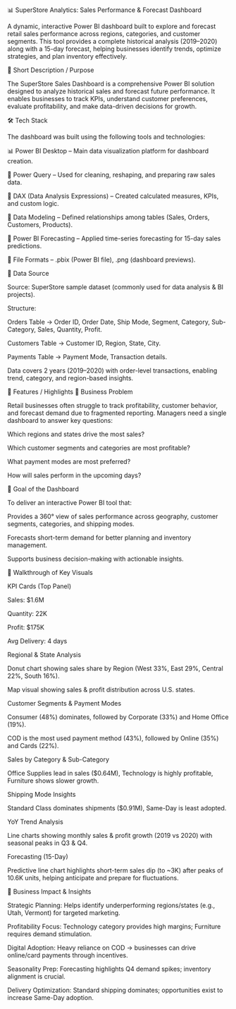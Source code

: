 📊 SuperStore Analytics: Sales Performance & Forecast Dashboard

A dynamic, interactive Power BI dashboard built to explore and forecast retail sales performance across regions, categories, and customer segments. This tool provides a complete historical analysis (2019–2020) along with a 15-day forecast, helping businesses identify trends, optimize strategies, and plan inventory effectively.

🎯 Short Description / Purpose

The SuperStore Sales Dashboard is a comprehensive Power BI solution designed to analyze historical sales and forecast future performance. It enables businesses to track KPIs, understand customer preferences, evaluate profitability, and make data-driven decisions for growth.

🛠️ Tech Stack

The dashboard was built using the following tools and technologies:

📊 Power BI Desktop – Main data visualization platform for dashboard creation.

📂 Power Query – Used for cleaning, reshaping, and preparing raw sales data.

🧠 DAX (Data Analysis Expressions) – Created calculated measures, KPIs, and custom logic.

📝 Data Modeling – Defined relationships among tables (Sales, Orders, Customers, Products).

🔮 Power BI Forecasting – Applied time-series forecasting for 15-day sales predictions.

📁 File Formats – .pbix (Power BI file), .png (dashboard previews).

📂 Data Source

Source: SuperStore sample dataset (commonly used for data analysis & BI projects).

Structure:

Orders Table → Order ID, Order Date, Ship Mode, Segment, Category, Sub-Category, Sales, Quantity, Profit.

Customers Table → Customer ID, Region, State, City.

Payments Table → Payment Mode, Transaction details.

Data covers 2 years (2019–2020) with order-level transactions, enabling trend, category, and region-based insights.

🌟 Features / Highlights
🔹 Business Problem

Retail businesses often struggle to track profitability, customer behavior, and forecast demand due to fragmented reporting. Managers need a single dashboard to answer key questions:

Which regions and states drive the most sales?

Which customer segments and categories are most profitable?

What payment modes are most preferred?

How will sales perform in the upcoming days?

🔹 Goal of the Dashboard

To deliver an interactive Power BI tool that:

Provides a 360° view of sales performance across geography, customer segments, categories, and shipping modes.

Forecasts short-term demand for better planning and inventory management.

Supports business decision-making with actionable insights.

🔹 Walkthrough of Key Visuals

KPI Cards (Top Panel)

Sales: $1.6M

Quantity: 22K

Profit: $175K

Avg Delivery: 4 days

Regional & State Analysis

Donut chart showing sales share by Region (West 33%, East 29%, Central 22%, South 16%).

Map visual showing sales & profit distribution across U.S. states.

Customer Segments & Payment Modes

Consumer (48%) dominates, followed by Corporate (33%) and Home Office (19%).

COD is the most used payment method (43%), followed by Online (35%) and Cards (22%).

Sales by Category & Sub-Category

Office Supplies lead in sales ($0.64M), Technology is highly profitable, Furniture shows slower growth.

Shipping Mode Insights

Standard Class dominates shipments ($0.91M), Same-Day is least adopted.

YoY Trend Analysis

Line charts showing monthly sales & profit growth (2019 vs 2020) with seasonal peaks in Q3 & Q4.

Forecasting (15-Day)

Predictive line chart highlights short-term sales dip (to ~3K) after peaks of 10.6K units, helping anticipate and prepare for fluctuations.

🔹 Business Impact & Insights

Strategic Planning: Helps identify underperforming regions/states (e.g., Utah, Vermont) for targeted marketing.

Profitability Focus: Technology category provides high margins; Furniture requires demand stimulation.

Digital Adoption: Heavy reliance on COD → businesses can drive online/card payments through incentives.

Seasonality Prep: Forecasting highlights Q4 demand spikes; inventory alignment is crucial.

Delivery Optimization: Standard shipping dominates; opportunities exist to increase Same-Day adoption.

